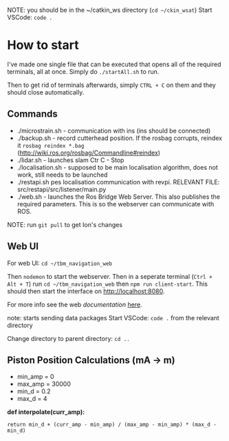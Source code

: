 NOTE: you should be in the ~/catkin_ws directory (`cd ~/ckin_wsat`)
Start VSCode: `code .`

# How to start
I've made one single file that can be executed that opens all of the required terminals, all at once. Simply do `./startAll.sh` to run. 

Then to get rid of terminals afterwards, simply `CTRL + C` on them and they should close automatically. 

## Commands
- ./microstrain.sh - communication with ins (ins should be connected)
- ./backup.sh - record cutterhead position.
    If the rosbag corrupts, reindex it `rosbag reindex *.bag` (http://wiki.ros.org/rosbag/Commandline#reindex)
- ./lidar.sh - launches slam 
    Ctr C - Stop
- ./localisation.sh - supposed to be main localisation algorithm, does not work, still needs to be launched
- ./restapi.sh pes localisation communication with revpi.
RELEVANT FILE: src/restapi/src/listener/main.py
- ./web.sh - launches the Ros Bridge Web Server. This also publishes the required parameters. This is so the webserver can communicate with ROS.
  
NOTE: run `git pull` to get Ion's changes

## Web UI

For web UI: `cd ~/tbm_navigation_web`

Then `nodemon` to start the webserver. Then in a seperate terminal (`Ctrl + Alt + T`) run `cd ~/tbm_navigation_web` then `npm run client-start`. This should then start the interface on [http://localhost:8080](`http://localhost:8080`).

For more info see the web *documentation* [here](https://github.com/aaronp18/tbm_navigation_web).

note: starts sending data packages
Start VSCode: `code .` from the relevant directory

Change directory to parent directory: `cd ..`


 ## Piston Position Calculations (mA -> m)
- min_amp = 0
- max_amp = 30000
- min_d = 0.2
- max_d = 4


**def interpolate(curr_amp):**

    return min_d + (curr_amp - min_amp) / (max_amp - min_amp) * (max_d - min_d)
 